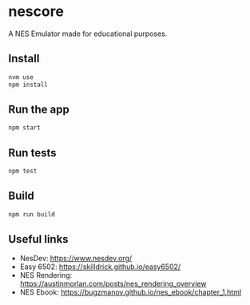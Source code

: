 # nescore

A NES Emulator made for educational purposes.

## Install

```bash
nvm use
npm install
```

## Run the app

```bash
npm start
```

## Run tests

```bash
npm test
```

## Build

```bash
npm run build
```

## Useful links

- NesDev: https://www.nesdev.org/
- Easy 6502: https://skilldrick.github.io/easy6502/
- NES Rendering: https://austinmorlan.com/posts/nes_rendering_overview
- NES Ebook: https://bugzmanov.github.io/nes_ebook/chapter_1.html
